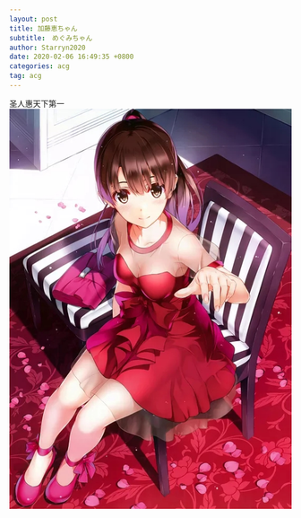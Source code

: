 ```yaml
---
layout: post
title: 加藤恵ちゃん
subtitle:　めぐみちゃん
author: Starryn2020
date: 2020-02-06 16:49:35 +0800
categories: acg
tag: acg
---
```

圣人惠天下第一
![惠](/assets/img/c33835d8bc3eb135e1b7e69bac1ea8d3fd1f4454.jpg)
